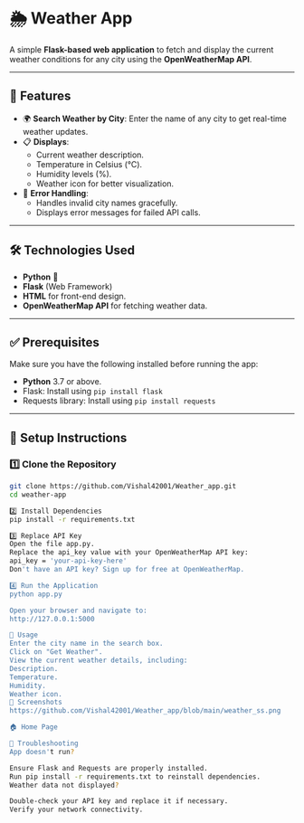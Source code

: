 # 🌦️ Weather App

A simple **Flask-based web application** to fetch and display the current weather conditions for any city using the **OpenWeatherMap API**.

---

## 🚀 Features
- 🌍 **Search Weather by City**: Enter the name of any city to get real-time weather updates.
- 📋 **Displays**:
  - Current weather description.
  - Temperature in Celsius (°C).
  - Humidity levels (%).
  - Weather icon for better visualization.
- 🚦 **Error Handling**:
  - Handles invalid city names gracefully.
  - Displays error messages for failed API calls.

---

## 🛠️ Technologies Used
- **Python** 🐍
- **Flask** (Web Framework)
- **HTML** for front-end design.
- **OpenWeatherMap API** for fetching weather data.

---

## ✅ Prerequisites
Make sure you have the following installed before running the app:
- **Python** 3.7 or above.
- Flask: Install using `pip install flask`
- Requests library: Install using `pip install requests`

---

## 📖 Setup Instructions

### 1️⃣ Clone the Repository
```bash
git clone https://github.com/Vishal42001/Weather_app.git
cd weather-app

2️⃣ Install Dependencies
pip install -r requirements.txt

3️⃣ Replace API Key
Open the file app.py.
Replace the api_key value with your OpenWeatherMap API key:
api_key = 'your-api-key-here'
Don't have an API key? Sign up for free at OpenWeatherMap.

4️⃣ Run the Application
python app.py

Open your browser and navigate to:
http://127.0.0.1:5000

🌈 Usage
Enter the city name in the search box.
Click on "Get Weather".
View the current weather details, including:
Description.
Temperature.
Humidity.
Weather icon.
📸 Screenshots
https://github.com/Vishal42001/Weather_app/blob/main/weather_ss.png

🏠 Home Page

🐞 Troubleshooting
App doesn't run?

Ensure Flask and Requests are properly installed.
Run pip install -r requirements.txt to reinstall dependencies.
Weather data not displayed?

Double-check your API key and replace it if necessary.
Verify your network connectivity.
